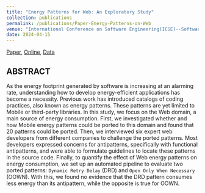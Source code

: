 ```yaml
---
title: "Energy Patterns for Web: An Exploratory Study"
collection: publications
permalink: /publications/Paper-Energy-Patterns-on-Web
venue: "International Conference on Software Engineering(ICSE)--Software Engineering in Society, 2024"
date: 2024-04-15
---
```


[Paper](https://poojaruhal.github.io/files/Paper-Energy-patterns-on-Web.pdf),
[Online](https://arxiv.org/abs/2401.06482),
[Data](https://doi.org/10.5281/zenodo.8404487)

## ABSTRACT
As the energy footprint generated by software is increasing at an alarming rate, understanding how to develop energy-efficient applications has become a necessity. Previous work has introduced catalogs of coding practices, also known as energy patterns. These patterns are yet limited to Mobile or third-party libraries. In this study, we focus on the Web domain, a main source of energy consumption. First, we investigated whether and how Mobile energy patterns could be ported to this domain and found that 20 patterns could be ported. Then, we interviewed six expert web developers from different companies to challenge the ported patterns. Most developers expressed concerns for antipatterns, specifically with functional antipatterns, and were able to formulate guidelines to locate these patterns in the source code. Finally, to quantify the effect of Web energy patterns on energy consumption, we set up an automated pipeline to evaluate two ported patterns: `Dynamic Retry Delay` (DRD) and `Open Only When Necessary` (OOWN). With this, we found no evidence that the DRD pattern consumes less energy than its antipattern, while the opposite is true for OOWN.